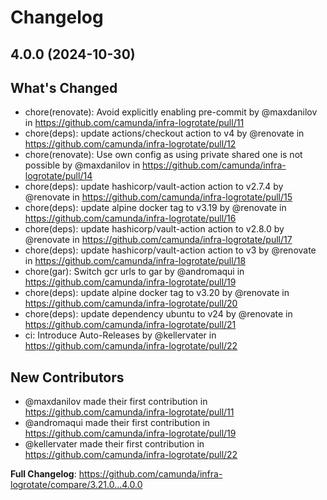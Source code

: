 # Changelog

## 4.0.0 (2024-10-30)

## What's Changed
* chore(renovate): Avoid explicitly enabling pre-commit by @maxdanilov in https://github.com/camunda/infra-logrotate/pull/11
* chore(deps): update actions/checkout action to v4 by @renovate in https://github.com/camunda/infra-logrotate/pull/12
* chore(renovate): Use own config as using private shared one is not possible by @maxdanilov in https://github.com/camunda/infra-logrotate/pull/14
* chore(deps): update hashicorp/vault-action action to v2.7.4 by @renovate in https://github.com/camunda/infra-logrotate/pull/15
* chore(deps): update alpine docker tag to v3.19 by @renovate in https://github.com/camunda/infra-logrotate/pull/16
* chore(deps): update hashicorp/vault-action action to v2.8.0 by @renovate in https://github.com/camunda/infra-logrotate/pull/17
* chore(deps): update hashicorp/vault-action action to v3 by @renovate in https://github.com/camunda/infra-logrotate/pull/18
* chore(gar): Switch gcr urls to gar by @andromaqui in https://github.com/camunda/infra-logrotate/pull/19
* chore(deps): update alpine docker tag to v3.20 by @renovate in https://github.com/camunda/infra-logrotate/pull/20
* chore(deps): update dependency ubuntu to v24 by @renovate in https://github.com/camunda/infra-logrotate/pull/21
* ci: Introduce Auto-Releases by @kellervater in https://github.com/camunda/infra-logrotate/pull/22

## New Contributors
* @maxdanilov made their first contribution in https://github.com/camunda/infra-logrotate/pull/11
* @andromaqui made their first contribution in https://github.com/camunda/infra-logrotate/pull/19
* @kellervater made their first contribution in https://github.com/camunda/infra-logrotate/pull/22

**Full Changelog**: https://github.com/camunda/infra-logrotate/compare/3.21.0...4.0.0
